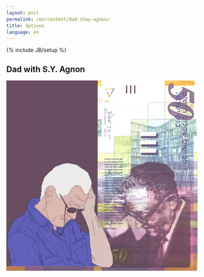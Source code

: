 ```yaml
---
layout: post
permalink: /en/content/dad-shay-agnon/
title: Options
language: en
---
```


{% include JB/setup %}

## Dad with S.Y. Agnon

<img src="/assets/images/dad-sy-agnon.jpg">
